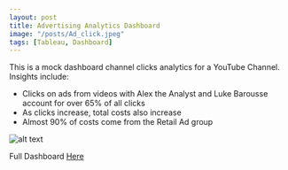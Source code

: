```yaml
---
layout: post
title: Advertising Analytics Dashboard
image: "/posts/Ad_click.jpeg"
tags: [Tableau, Dashboard]
---
```



This is a mock dashboard channel clicks analytics for a YouTube Channel. Insights include:
- Clicks on ads from videos with Alex the Analyst and Luke Barousse account for over 65% of all clicks 
- As clicks increase, total costs also increase
- Almost 90% of costs come from the Retail Ad group

![alt text](/img/posts/Ad_Analytics.png "Clicks Analytics!")

Full Dashboard [Here](https://public.tableau.com/app/profile/kedeisha/viz/ChannelClicksAnalytics/ChannelClicksAnalytics)


